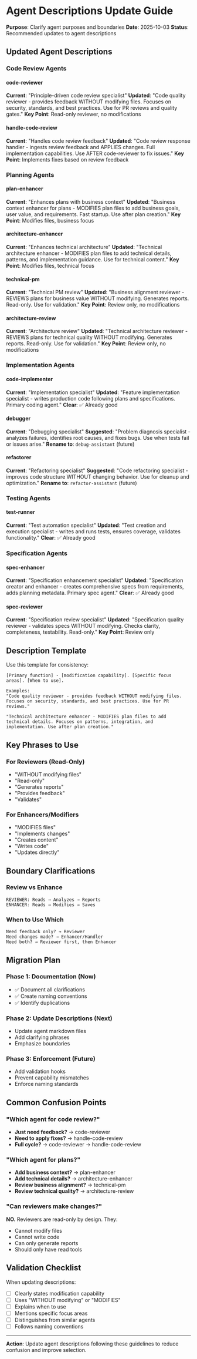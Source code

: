 # Agent Descriptions Update Guide

**Purpose**: Clarify agent purposes and boundaries
**Date**: 2025-10-03
**Status**: Recommended updates to agent descriptions

## Updated Agent Descriptions

### Code Review Agents

#### code-reviewer
**Current**: "Principle-driven code review specialist"
**Updated**: "Code quality reviewer - provides feedback WITHOUT modifying files. Focuses on security, standards, and best practices. Use for PR reviews and quality gates."
**Key Point**: Read-only reviewer, no modifications

#### handle-code-review
**Current**: "Handles code review feedback"
**Updated**: "Code review response handler - ingests review feedback and APPLIES changes. Full implementation capabilities. Use AFTER code-reviewer to fix issues."
**Key Point**: Implements fixes based on review feedback

### Planning Agents

#### plan-enhancer
**Current**: "Enhances plans with business context"
**Updated**: "Business context enhancer for plans - MODIFIES plan files to add business goals, user value, and requirements. Fast startup. Use after plan creation."
**Key Point**: Modifies files, business focus

#### architecture-enhancer
**Current**: "Enhances technical architecture"
**Updated**: "Technical architecture enhancer - MODIFIES plan files to add technical details, patterns, and implementation guidance. Use for technical content."
**Key Point**: Modifies files, technical focus

#### technical-pm
**Current**: "Technical PM review"
**Updated**: "Business alignment reviewer - REVIEWS plans for business value WITHOUT modifying. Generates reports. Read-only. Use for validation."
**Key Point**: Review only, no modifications

#### architecture-review
**Current**: "Architecture review"
**Updated**: "Technical architecture reviewer - REVIEWS plans for technical quality WITHOUT modifying. Generates reports. Read-only. Use for validation."
**Key Point**: Review only, no modifications

### Implementation Agents

#### code-implementer
**Current**: "Implementation specialist"
**Updated**: "Feature implementation specialist - writes production code following plans and specifications. Primary coding agent."
**Clear**: ✅ Already good

#### debugger
**Current**: "Debugging specialist"
**Suggested**: "Problem diagnosis specialist - analyzes failures, identifies root causes, and fixes bugs. Use when tests fail or issues arise."
**Rename to**: `debug-assistant` (future)

#### refactorer
**Current**: "Refactoring specialist"
**Suggested**: "Code refactoring specialist - improves code structure WITHOUT changing behavior. Use for cleanup and optimization."
**Rename to**: `refactor-assistant` (future)

### Testing Agents

#### test-runner
**Current**: "Test automation specialist"
**Updated**: "Test creation and execution specialist - writes and runs tests, ensures coverage, validates functionality."
**Clear**: ✅ Already good

### Specification Agents

#### spec-enhancer
**Current**: "Specification enhancement specialist"
**Updated**: "Specification creator and enhancer - creates comprehensive specs from requirements, adds planning metadata. Primary spec agent."
**Clear**: ✅ Already good

#### spec-reviewer
**Current**: "Specification review specialist"
**Updated**: "Specification quality reviewer - validates specs WITHOUT modifying. Checks clarity, completeness, testability. Read-only."
**Key Point**: Review only

## Description Template

Use this template for consistency:

```
[Primary function] - [modification capability]. [Specific focus areas]. [When to use].

Examples:
"Code quality reviewer - provides feedback WITHOUT modifying files. Focuses on security, standards, and best practices. Use for PR reviews."

"Technical architecture enhancer - MODIFIES plan files to add technical details. Focuses on patterns, integration, and implementation. Use after plan creation."
```

## Key Phrases to Use

### For Reviewers (Read-Only)
- "WITHOUT modifying files"
- "Read-only"
- "Generates reports"
- "Provides feedback"
- "Validates"

### For Enhancers/Modifiers
- "MODIFIES files"
- "Implements changes"
- "Creates content"
- "Writes code"
- "Updates directly"

## Boundary Clarifications

### Review vs Enhance
```
REVIEWER: Reads → Analyzes → Reports
ENHANCER: Reads → Modifies → Saves
```

### When to Use Which
```
Need feedback only? → Reviewer
Need changes made? → Enhancer/Handler
Need both? → Reviewer first, then Enhancer
```

## Migration Plan

### Phase 1: Documentation (Now)
- ✅ Document all clarifications
- ✅ Create naming conventions
- ✅ Identify duplications

### Phase 2: Update Descriptions (Next)
- Update agent markdown files
- Add clarifying phrases
- Emphasize boundaries

### Phase 3: Enforcement (Future)
- Add validation hooks
- Prevent capability mismatches
- Enforce naming standards

## Common Confusion Points

### "Which agent for code review?"
- **Just need feedback?** → code-reviewer
- **Need to apply fixes?** → handle-code-review
- **Full cycle?** → code-reviewer → handle-code-review

### "Which agent for plans?"
- **Add business context?** → plan-enhancer
- **Add technical details?** → architecture-enhancer
- **Review business alignment?** → technical-pm
- **Review technical quality?** → architecture-review

### "Can reviewers make changes?"
**NO.** Reviewers are read-only by design. They:
- Cannot modify files
- Cannot write code
- Can only generate reports
- Should only have read tools

## Validation Checklist

When updating descriptions:
- [ ] Clearly states modification capability
- [ ] Uses "WITHOUT modifying" or "MODIFIES"
- [ ] Explains when to use
- [ ] Mentions specific focus areas
- [ ] Distinguishes from similar agents
- [ ] Follows naming conventions

---

**Action**: Update agent descriptions following these guidelines to reduce confusion and improve selection.